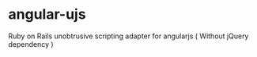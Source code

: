 angular-ujs
===========

Ruby on Rails unobtrusive scripting adapter for angularjs ( Without jQuery dependency )
